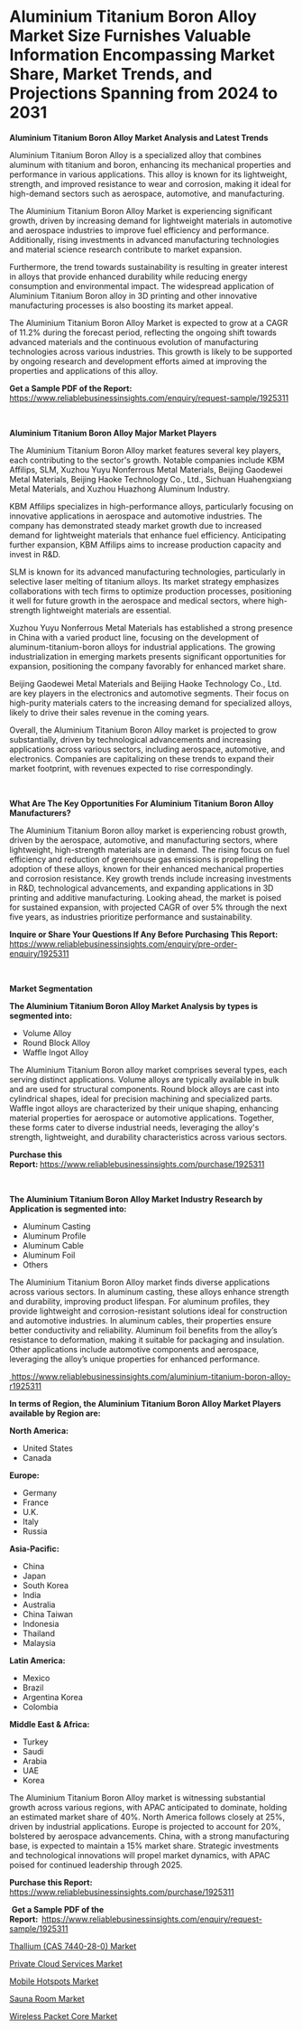 <p><h1>Aluminium Titanium Boron Alloy Market Size Furnishes Valuable Information Encompassing Market Share, Market Trends, and Projections Spanning from 2024 to 2031</h1></p><p><strong>Aluminium Titanium Boron Alloy Market Analysis and Latest Trends</strong></p>
<p><p>Aluminium Titanium Boron Alloy is a specialized alloy that combines aluminum with titanium and boron, enhancing its mechanical properties and performance in various applications. This alloy is known for its lightweight, strength, and improved resistance to wear and corrosion, making it ideal for high-demand sectors such as aerospace, automotive, and manufacturing.</p><p>The Aluminium Titanium Boron Alloy Market is experiencing significant growth, driven by increasing demand for lightweight materials in automotive and aerospace industries to improve fuel efficiency and performance. Additionally, rising investments in advanced manufacturing technologies and material science research contribute to market expansion. </p><p>Furthermore, the trend towards sustainability is resulting in greater interest in alloys that provide enhanced durability while reducing energy consumption and environmental impact. The widespread application of Aluminium Titanium Boron alloy in 3D printing and other innovative manufacturing processes is also boosting its market appeal. </p><p>The Aluminium Titanium Boron Alloy Market is expected to grow at a CAGR of 11.2% during the forecast period, reflecting the ongoing shift towards advanced materials and the continuous evolution of manufacturing technologies across various industries. This growth is likely to be supported by ongoing research and development efforts aimed at improving the properties and applications of this alloy.</p></p>
<p><strong>Get a Sample PDF of the Report:&nbsp;</strong> <a href="https://www.reliablebusinessinsights.com/enquiry/request-sample/1925311?utm_campaign=1787&utm_medium=2&utm_source=Github&utm_content=ia&utm_term=24102024&utm_id=aluminium-titanium-boron-alloy">https://www.reliablebusinessinsights.com/enquiry/request-sample/1925311</a></p>
<p>&nbsp;</p>
<p><strong>Aluminium Titanium Boron Alloy Major Market Players</strong></p>
<p><p>The Aluminium Titanium Boron Alloy market features several key players, each contributing to the sector's growth. Notable companies include KBM Affilips, SLM, Xuzhou Yuyu Nonferrous Metal Materials, Beijing Gaodewei Metal Materials, Beijing Haoke Technology Co., Ltd., Sichuan Huahengxiang Metal Materials, and Xuzhou Huazhong Aluminum Industry.</p><p>KBM Affilips specializes in high-performance alloys, particularly focusing on innovative applications in aerospace and automotive industries. The company has demonstrated steady market growth due to increased demand for lightweight materials that enhance fuel efficiency. Anticipating further expansion, KBM Affilips aims to increase production capacity and invest in R&D.</p><p>SLM is known for its advanced manufacturing technologies, particularly in selective laser melting of titanium alloys. Its market strategy emphasizes collaborations with tech firms to optimize production processes, positioning it well for future growth in the aerospace and medical sectors, where high-strength lightweight materials are essential.</p><p>Xuzhou Yuyu Nonferrous Metal Materials has established a strong presence in China with a varied product line, focusing on the development of aluminum-titanium-boron alloys for industrial applications. The growing industrialization in emerging markets presents significant opportunities for expansion, positioning the company favorably for enhanced market share.</p><p>Beijing Gaodewei Metal Materials and Beijing Haoke Technology Co., Ltd. are key players in the electronics and automotive segments. Their focus on high-purity materials caters to the increasing demand for specialized alloys, likely to drive their sales revenue in the coming years.</p><p>Overall, the Aluminium Titanium Boron Alloy market is projected to grow substantially, driven by technological advancements and increasing applications across various sectors, including aerospace, automotive, and electronics. Companies are capitalizing on these trends to expand their market footprint, with revenues expected to rise correspondingly.</p></p>
<p>&nbsp;</p>
<p><strong>What Are The Key Opportunities For Aluminium Titanium Boron Alloy Manufacturers?</strong></p>
<p><p>The Aluminium Titanium Boron alloy market is experiencing robust growth, driven by the aerospace, automotive, and manufacturing sectors, where lightweight, high-strength materials are in demand. The rising focus on fuel efficiency and reduction of greenhouse gas emissions is propelling the adoption of these alloys, known for their enhanced mechanical properties and corrosion resistance. Key growth trends include increasing investments in R&D, technological advancements, and expanding applications in 3D printing and additive manufacturing. Looking ahead, the market is poised for sustained expansion, with projected CAGR of over 5% through the next five years, as industries prioritize performance and sustainability.</p></p>
<p><strong>Inquire or Share Your Questions If Any Before Purchasing This Report:</strong> <a href="https://www.reliablebusinessinsights.com/enquiry/pre-order-enquiry/1925311?utm_campaign=1787&utm_medium=2&utm_source=Github&utm_content=ia&utm_term=24102024&utm_id=aluminium-titanium-boron-alloy">https://www.reliablebusinessinsights.com/enquiry/pre-order-enquiry/1925311</a></p>
<p>&nbsp;</p>
<p><strong>Market Segmentation</strong></p>
<p><strong>The Aluminium Titanium Boron Alloy Market Analysis by types is segmented into:</strong></p>
<p><ul><li>Volume Alloy</li><li>Round Block Alloy</li><li>Waffle Ingot Alloy</li></ul></p>
<p><p>The Aluminium Titanium Boron alloy market comprises several types, each serving distinct applications. Volume alloys are typically available in bulk and are used for structural components. Round block alloys are cast into cylindrical shapes, ideal for precision machining and specialized parts. Waffle ingot alloys are characterized by their unique shaping, enhancing material properties for aerospace or automotive applications. Together, these forms cater to diverse industrial needs, leveraging the alloy's strength, lightweight, and durability characteristics across various sectors.</p></p>
<p><strong>Purchase this Report:&nbsp;</strong><a href="https://www.reliablebusinessinsights.com/purchase/1925311?utm_campaign=1787&utm_medium=2&utm_source=Github&utm_content=ia&utm_term=24102024&utm_id=aluminium-titanium-boron-alloy">https://www.reliablebusinessinsights.com/purchase/1925311</a></p>
<p>&nbsp;</p>
<p><strong>The Aluminium Titanium Boron Alloy Market Industry Research by Application is segmented into:</strong></p>
<p><ul><li>Aluminum Casting</li><li>Aluminum Profile</li><li>Aluminum Cable</li><li>Aluminum Foil</li><li>Others</li></ul></p>
<p><p>The Aluminium Titanium Boron Alloy market finds diverse applications across various sectors. In aluminum casting, these alloys enhance strength and durability, improving product lifespan. For aluminum profiles, they provide lightweight and corrosion-resistant solutions ideal for construction and automotive industries. In aluminum cables, their properties ensure better conductivity and reliability. Aluminum foil benefits from the alloy’s resistance to deformation, making it suitable for packaging and insulation. Other applications include automotive components and aerospace, leveraging the alloy’s unique properties for enhanced performance.</p></p>
<p><a href="https://www.reliablebusinessinsights.com/aluminium-titanium-boron-alloy-r1925311?utm_campaign=1787&utm_medium=2&utm_source=Github&utm_content=ia&utm_term=24102024&utm_id=aluminium-titanium-boron-alloy">&nbsp;https://www.reliablebusinessinsights.com/aluminium-titanium-boron-alloy-r1925311</a></p>
<p><strong>In terms of Region, the Aluminium Titanium Boron Alloy Market Players available by Region are:</strong></p>
<p>
    <p> <strong> North America: </strong>
        <ul>
            <li>United States</li>
            <li>Canada</li>
        </ul>
        </p> 
    <p> <strong> Europe: </strong>
        <ul>
            <li>Germany</li>
            <li>France</li>
            <li>U.K.</li>
            <li>Italy</li>
            <li>Russia</li>
        </ul>
        </p> 
    <p> <strong> Asia-Pacific: </strong>
        <ul>
            <li>China</li>
            <li>Japan</li>
            <li>South Korea</li>
            <li>India</li>
            <li>Australia</li>
            <li>China Taiwan</li>
            <li>Indonesia</li>
            <li>Thailand</li>
            <li>Malaysia</li>
        </ul>
        </p> 
    <p> <strong> Latin America: </strong>
        <ul>
            <li>Mexico</li>
            <li>Brazil</li>
            <li>Argentina Korea</li>
            <li>Colombia</li>
        </ul>
        </p> 
    <p> <strong> Middle East & Africa: </strong>
        <ul>
            <li>Turkey</li>
            <li>Saudi</li>
            <li>Arabia</li>
            <li>UAE</li>
            <li>Korea</li>
        </ul>
    </p>
    </p>
<p><p>The Aluminium Titanium Boron Alloy market is witnessing substantial growth across various regions, with APAC anticipated to dominate, holding an estimated market share of 40%. North America follows closely at 25%, driven by industrial applications. Europe is projected to account for 20%, bolstered by aerospace advancements. China, with a strong manufacturing base, is expected to maintain a 15% market share. Strategic investments and technological innovations will propel market dynamics, with APAC poised for continued leadership through 2025.</p></p>
<p><strong>Purchase this Report: </strong><a href="https://www.reliablebusinessinsights.com/purchase/1925311?utm_campaign=1787&utm_medium=2&utm_source=Github&utm_content=ia&utm_term=24102024&utm_id=aluminium-titanium-boron-alloy">https://www.reliablebusinessinsights.com/purchase/1925311</a></p>
<p>&nbsp;<strong>Get a Sample PDF of the Report:&nbsp;&nbsp;</strong><a href="https://www.reliablebusinessinsights.com/enquiry/request-sample/1925311?utm_campaign=1787&utm_medium=2&utm_source=Github&utm_content=ia&utm_term=24102024&utm_id=aluminium-titanium-boron-alloy">https://www.reliablebusinessinsights.com/enquiry/request-sample/1925311</a></p>
<p><strong></strong></p>
<p><p><a href="https://github.com/MonroeBullock54/Market-Research-Report-List-1/blob/main/thallium-cas-7440-28-0-market.md?utm_campaign=1787&utm_medium=2&utm_source=Github&utm_content=ia&utm_term=24102024&utm_id=aluminium-titanium-boron-alloy">Thallium (CAS 7440-28-0) Market</a></p><p><a href="https://www.linkedin.com/pulse/private-cloud-services-market-maturity-analysis-regional-disparities-voeff?utm_campaign=1787&utm_medium=2&utm_source=Github&utm_content=ia&utm_term=24102024&utm_id=aluminium-titanium-boron-alloy">Private Cloud Services Market</a></p><p><a href="https://www.linkedin.com/pulse/global-mobile-hotspots-market-analysis-trends-forecasts-growth-7hsse?utm_campaign=1787&utm_medium=2&utm_source=Github&utm_content=ia&utm_term=24102024&utm_id=aluminium-titanium-boron-alloy">Mobile Hotspots Market</a></p><p><a href="https://www.linkedin.com/pulse/sauna-room-landscape-product-spectrum-market-trajectories-2024-2031-adfhf?utm_campaign=1787&utm_medium=2&utm_source=Github&utm_content=ia&utm_term=24102024&utm_id=aluminium-titanium-boron-alloy">Sauna Room Market</a></p><p><a href="https://www.linkedin.com/pulse/wireless-packet-core-market-forecasts-trends-impact-analysis-ng0ye?utm_campaign=1787&utm_medium=2&utm_source=Github&utm_content=ia&utm_term=24102024&utm_id=aluminium-titanium-boron-alloy">Wireless Packet Core Market</a></p></p>